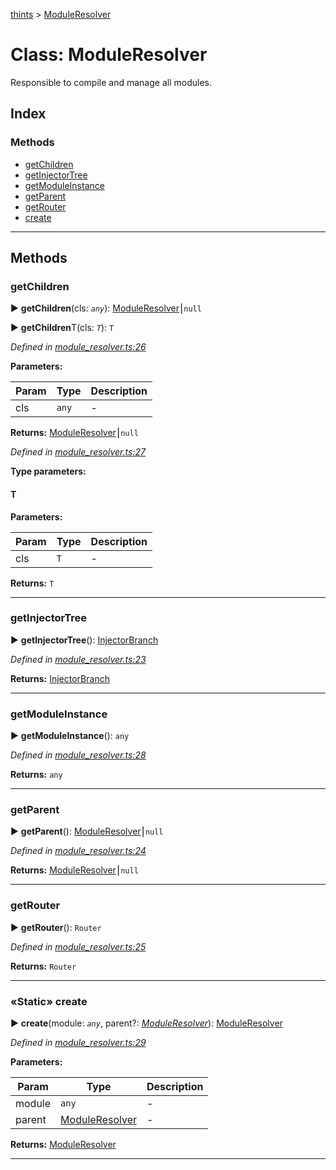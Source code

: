 [thints](../README.md) > [ModuleResolver](../classes/moduleresolver.md)



# Class: ModuleResolver


Responsible to compile and manage all modules.

## Index

### Methods

* [getChildren](moduleresolver.md#getchildren)
* [getInjectorTree](moduleresolver.md#getinjectortree)
* [getModuleInstance](moduleresolver.md#getmoduleinstance)
* [getParent](moduleresolver.md#getparent)
* [getRouter](moduleresolver.md#getrouter)
* [create](moduleresolver.md#create)



---
## Methods
<a id="getchildren"></a>

###  getChildren

► **getChildren**(cls: *`any`*): [ModuleResolver](moduleresolver.md)⎮`null`

► **getChildren**T(cls: *`T`*): `T`




*Defined in [module_resolver.ts:26](https://github.com/murilopl/ThinTS/blob/1882421/src/module_resolver.ts#L26)*



**Parameters:**

| Param | Type | Description |
| ------ | ------ | ------ |
| cls | `any`   |  - |





**Returns:** [ModuleResolver](moduleresolver.md)⎮`null`




*Defined in [module_resolver.ts:27](https://github.com/murilopl/ThinTS/blob/1882421/src/module_resolver.ts#L27)*



**Type parameters:**

#### T 
**Parameters:**

| Param | Type | Description |
| ------ | ------ | ------ |
| cls | `T`   |  - |





**Returns:** `T`





___

<a id="getinjectortree"></a>

###  getInjectorTree

► **getInjectorTree**(): [InjectorBranch](injectorbranch.md)




*Defined in [module_resolver.ts:23](https://github.com/murilopl/ThinTS/blob/1882421/src/module_resolver.ts#L23)*





**Returns:** [InjectorBranch](injectorbranch.md)





___

<a id="getmoduleinstance"></a>

###  getModuleInstance

► **getModuleInstance**(): `any`




*Defined in [module_resolver.ts:28](https://github.com/murilopl/ThinTS/blob/1882421/src/module_resolver.ts#L28)*





**Returns:** `any`





___

<a id="getparent"></a>

###  getParent

► **getParent**(): [ModuleResolver](moduleresolver.md)⎮`null`




*Defined in [module_resolver.ts:24](https://github.com/murilopl/ThinTS/blob/1882421/src/module_resolver.ts#L24)*





**Returns:** [ModuleResolver](moduleresolver.md)⎮`null`





___

<a id="getrouter"></a>

###  getRouter

► **getRouter**(): `Router`




*Defined in [module_resolver.ts:25](https://github.com/murilopl/ThinTS/blob/1882421/src/module_resolver.ts#L25)*





**Returns:** `Router`





___

<a id="create"></a>

### «Static» create

► **create**(module: *`any`*, parent?: *[ModuleResolver](moduleresolver.md)*): [ModuleResolver](moduleresolver.md)




*Defined in [module_resolver.ts:29](https://github.com/murilopl/ThinTS/blob/1882421/src/module_resolver.ts#L29)*



**Parameters:**

| Param | Type | Description |
| ------ | ------ | ------ |
| module | `any`   |  - |
| parent | [ModuleResolver](moduleresolver.md)   |  - |





**Returns:** [ModuleResolver](moduleresolver.md)





___



